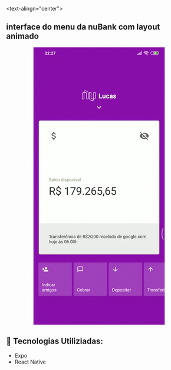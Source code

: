 <text-alingn="center">
  <text alt ="GitHub language count" src= Interface nuBank >

## interface do menu da nuBank com layout animado


<p align="center">
  <img alt="GitHub language count" src=https://github.com/LucasGabryellll/inteface-nuBank/blob/master/Screenrecorder-2020-04-18-22-27-33-723.gif>




## 🚀 Tecnologias Utiliziadas: 

- Expo 
- React Native
